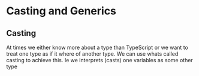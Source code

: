 # Casting and Generics

## Casting

At times we either know more about a type than TypeScript or we want to treat one type as if it where of another type.
We can use whats called casting to achieve this. Ie we interprets (casts) one variables as some other type